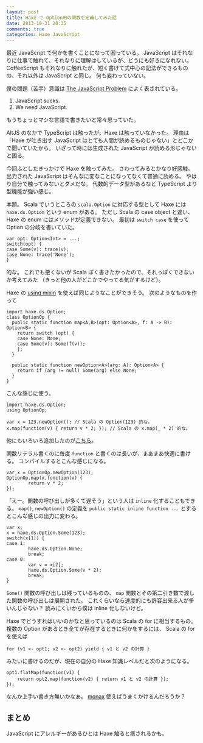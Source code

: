 ```yaml
---
layout: post
title: Haxe で Option用の関数を定義してみた話
date: 2013-10-31 20:35
comments: true
categories: Haxe JavaScript
---
```


最近 JavaScript で何かを書くことになって困っている。
JavaScript はそれなりに仕事で触れて、それなりに理解はしているが、どうにも好きになれない。
CoffeeScript もそれなりに触れたが、短く書けて式中心の記法ができるものの、それ以外は JavaScript と同じ。
何も変わっていない。

僕の問題（苦手）意識は [The JavaScript Problem](http://www.haskell.org/haskellwiki/The_JavaScript_Problem)
によく表されている。

1. JavaScript sucks.
2. We need JavaScript.

もうちょっとマシな言語で書きたいと常々思っていた。

AltJS のなかで TypeScript は触ったが、Haxe は触っていなかった。
理由は「Haxe が吐き出す JavaScript はとても人間が読めるものじゃない」とどこかで聞いていたから。
いざって時には生成された JavaScript が読める形じゃないと困る。

今回ふとしたきっかけで Haxe を触ってみた。
さわってみるとかなり好感触。
出力された JavaScript はそんなに変なことになってなくて普通に読める。
やはり自分で触ってみないとダメだな。
代数的データ型があるなど TypeScript より型機能が強い感じ。

<!-- more -->

本題。
Scala でいうところの `scala.Option` に対応する型として Haxe には `haxe.ds.Option` という enum がある。
ただし Scala の case object と違い、Haxe の enum にはメソッドが定義できない。
最初は `switch case` を使って Option の分岐を書いていた。

    var opt: Option<Int> = ...;
    switch(opt) {
    case Some(v): trace(v);
    case None: trace('None');
    }

的な。
これでも悪くないが Scala ぽく書きたかったので、それっぽくできないか考えてみた
（きっと他の人がどこかでやってる気がするけど）。

Haxe の [using mixin](http://haxe.org/manual/using) を使えば同じようなことができそう。
次のようなものを作って

    import haxe.ds.Option;
    class OptionOp {
      public static function map<A,B>(opt: Option<A>, f: A -> B): Option<B> {
        return switch (opt) {
        case None: None;
        case Some(v): Some(f(v));
        };
      }
    
      public static function newOption<A>(arg: A): Option<A> {
        return if (arg != null) Some(arg) else None;
      }
    }

こんな感じに使う。

    import haxe.ds.Option;
    using OptionOp;
    
    var x = 123.newOption(); // Scala の Option(123) 的な。
    x.map(function(v) { return v * 2; }); // Scala の x.map(_ * 2) 的な。

他にもいろいろ追加したのが[こちら](https://gist.github.com/tkawachi/7208040)。

関数リテラル書くのに毎度 `function` と書くのは長いが、まあまあ快適に書ける。
コンパイルするとこんな感じになる。

    var x = OptionOp.newOption(123);
    OptionOp.map(x,function(v) {
            return v * 2;
    });    

「えー。関数の呼び出しが多くて遅そう」という人は `inline` 化することもできる。
`map()`, `newOption()` の定義を `public static inline function ...` とするとこんな感じの出力に変わる。

    var x;
    x = haxe.ds.Option.Some(123);
    switch(x[1]) {
    case 1:
            haxe.ds.Option.None;
            break;
    case 0:
            var v = x[2];
            haxe.ds.Option.Some(v * 2);
            break;
    }

`Some()` 関数の呼び出しは残っているものの、 `map` 関数とその第二引き数で渡した関数の呼び出しは展開された。
これくらいなら速度的にも許容出来る人が多いんじゃない？
読みにくいから僕は inline 化しないけど。

Haxe でどうすればいいのかなと思っているのは Scala の for に相当するもの。
複数の Option があるとき全てが存在するときに何かをするには、 Scala の for を使えば

    for (v1 <- opt1; v2 <- opt2) yield { v1 と v2 の計算 }

みたいに書けるのだが、現在の自分の Haxe 知識レベルだと次のようになる。

    opt1.flatMap(function(v1) {
        return opt2.map(function(v2) { return v1 と v2 の計算 });
    });

なんか上手い書き方無いかなあ。
[monax](https://github.com/sledorze/monax) 使えばうまくかけるんだろうか？

## まとめ

JavaScript にアレルギーがあるひとは Haxe 触ると癒されるかも。
